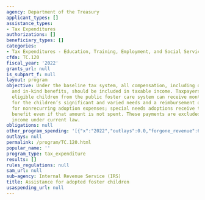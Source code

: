 ```yaml
---
agency: Department of the Treasury
applicant_types: []
assistance_types:
- Tax Expenditures
authorizations: []
beneficiary_types: []
categories:
- Tax Expenditures - Education, Training, Employment, and Social Services
cfda: TC.120
fiscal_year: '2022'
grants_url: null
is_subpart_f: null
layout: program
objective: Under the baseline tax system, all compensation, including dedicated payments
  and in-kind benefits, should be included in taxable income. Taxpayers who adopt
  eligible children from the public foster care system can receive monthly payments
  for the children’s significant and varied needs and a reimbursement of up to $2,000
  for nonrecurring adoption expenses; special needs adoptions receive the maximum
  benefit even if that amount is not spent. These payments are excluded from gross
  income under current law.
obligations: null
other_program_spending: '[{"x":"2022","outlays":0.0,"forgone_revenue":670000000.0},{"x":"2023","outlays":0.0,"forgone_revenue":880000000.0},{"x":"2024","outlays":0.0,"forgone_revenue":650000000.0}]'
outlays: null
permalink: /program/TC.120.html
popular_name: ''
program_type: tax_expenditure
results: []
rules_regulations: null
sam_url: null
sub-agency: Internal Revenue Service (IRS)
title: Assistance for adopted foster children
usaspending_url: null
---
```

